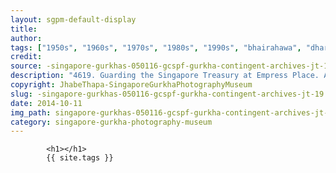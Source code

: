 ```yaml
---
layout: sgpm-default-display
title: 
author: 
tags: ["1950s", "1960s", "1970s", "1980s", "1990s", "bhairahawa", "dharan", "gurkhas", "kathmandu", "nepal", "pokhara", "singapore", "singapore gurkha archive", "singapore gurkha old photographs", "singapore gurkha photography museum", "singapore gurkhas"]
credit: 
source: -singapore-gurkhas-050116-gcspf-gurkha-contingent-archives-jt-19
description: "4619. Guarding the Singapore Treasury at Empress Place. After office hours, some banks will deposit money at the small metal box on the left. Date: 1969."
copyright: JhabeThapa-SingaporeGurkhaPhotographyMuseum
slug: -singapore-gurkhas-050116-gcspf-gurkha-contingent-archives-jt-19
date: 2014-10-11
img_path: singapore-gurkhas-050116-gcspf-gurkha-contingent-archives-jt-19.jpg
category: singapore-gurkha-photography-museum
---
```

	 		

	 		<h1></h1>
	 		{{ site.tags }}
	 		

